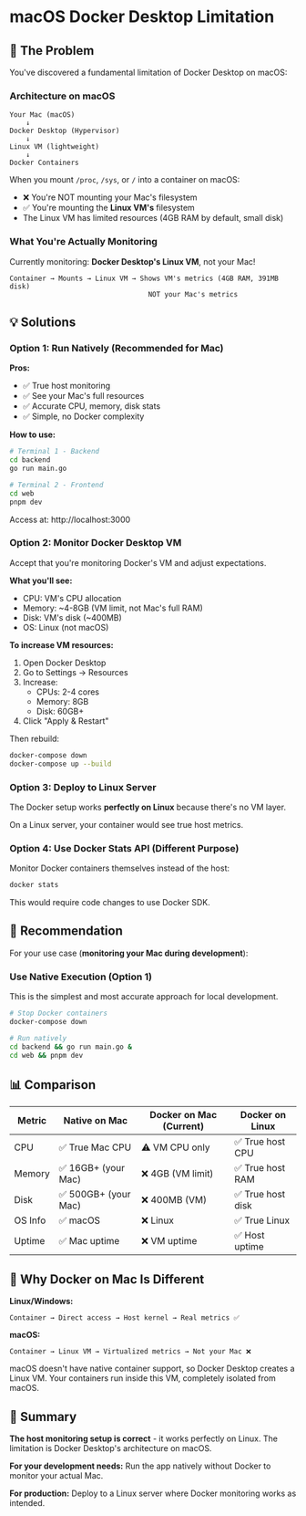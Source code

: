 # macOS Docker Desktop Limitation

## 🚨 The Problem

You've discovered a fundamental limitation of Docker Desktop on macOS:

### Architecture on macOS

```
Your Mac (macOS)
    ↓
Docker Desktop (Hypervisor)
    ↓
Linux VM (lightweight)
    ↓
Docker Containers
```

When you mount `/proc`, `/sys`, or `/` into a container on macOS:

- ❌ You're NOT mounting your Mac's filesystem
- ✅ You're mounting the **Linux VM's** filesystem
- The Linux VM has limited resources (4GB RAM by default, small disk)

### What You're Actually Monitoring

Currently monitoring: **Docker Desktop's Linux VM**, not your Mac!

```
Container → Mounts → Linux VM → Shows VM's metrics (4GB RAM, 391MB disk)
                                  NOT your Mac's metrics
```

## 💡 Solutions

### Option 1: Run Natively (Recommended for Mac)

**Pros:**

- ✅ True host monitoring
- ✅ See your Mac's full resources
- ✅ Accurate CPU, memory, disk stats
- ✅ Simple, no Docker complexity

**How to use:**

```bash
# Terminal 1 - Backend
cd backend
go run main.go

# Terminal 2 - Frontend
cd web
pnpm dev
```

Access at: http://localhost:3000

### Option 2: Monitor Docker Desktop VM

Accept that you're monitoring Docker's VM and adjust expectations.

**What you'll see:**

- CPU: VM's CPU allocation
- Memory: ~4-8GB (VM limit, not Mac's full RAM)
- Disk: VM's disk (~400MB)
- OS: Linux (not macOS)

**To increase VM resources:**

1. Open Docker Desktop
2. Go to Settings → Resources
3. Increase:
   - CPUs: 2-4 cores
   - Memory: 8GB
   - Disk: 60GB+
4. Click "Apply & Restart"

Then rebuild:

```bash
docker-compose down
docker-compose up --build
```

### Option 3: Deploy to Linux Server

The Docker setup works **perfectly on Linux** because there's no VM layer.

On a Linux server, your container would see true host metrics.

### Option 4: Use Docker Stats API (Different Purpose)

Monitor Docker containers themselves instead of the host:

```bash
docker stats
```

This would require code changes to use Docker SDK.

## 🎯 Recommendation

For your use case (**monitoring your Mac during development**):

### Use Native Execution (Option 1)

This is the simplest and most accurate approach for local development.

```bash
# Stop Docker containers
docker-compose down

# Run natively
cd backend && go run main.go &
cd web && pnpm dev
```

## 📊 Comparison

| Metric  | Native on Mac        | Docker on Mac (Current) | Docker on Linux   |
| ------- | -------------------- | ----------------------- | ----------------- |
| CPU     | ✅ True Mac CPU      | ⚠️ VM CPU only          | ✅ True host CPU  |
| Memory  | ✅ 16GB+ (your Mac)  | ❌ 4GB (VM limit)       | ✅ True host RAM  |
| Disk    | ✅ 500GB+ (your Mac) | ❌ 400MB (VM)           | ✅ True host disk |
| OS Info | ✅ macOS             | ❌ Linux                | ✅ True Linux     |
| Uptime  | ✅ Mac uptime        | ❌ VM uptime            | ✅ Host uptime    |

## 🔧 Why Docker on Mac Is Different

**Linux/Windows:**

```
Container → Direct access → Host kernel → Real metrics ✅
```

**macOS:**

```
Container → Linux VM → Virtualized metrics → Not your Mac ❌
```

macOS doesn't have native container support, so Docker Desktop creates a Linux VM. Your containers run inside this VM, completely isolated from macOS.

## 📝 Summary

**The host monitoring setup is correct** - it works perfectly on Linux. The limitation is Docker Desktop's architecture on macOS.

**For your development needs:** Run the app natively without Docker to monitor your actual Mac.

**For production:** Deploy to a Linux server where Docker monitoring works as intended.
